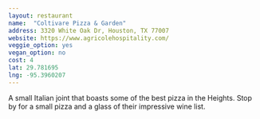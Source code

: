 ```yaml
---
layout: restaurant
name:  "Coltivare Pizza & Garden"
address: 3320 White Oak Dr, Houston, TX 77007
website: https://www.agricolehospitality.com/
veggie_option: yes
vegan_option: no
cost: 4
lat: 29.781695
lng: -95.3960207
---
```


A small Italian joint that boasts some of the best pizza in the Heights. Stop by for a small pizza and a glass of their impressive wine list.
